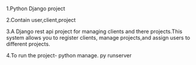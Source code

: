 1.Python Django project 

2.Contain user,client,project 

3.A Django rest api project for managing  clients and there projects.This     system allows you to register clients, manage projects,and assign users to different projects. 

4.To run the project-
  python manage. py runserver
